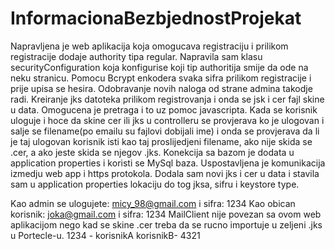 # InformacionaBezbjednostProjekat

Napravljena je web aplikacija koja omogucava registraciju i prilikom registracije dodaje authority tipa regular.
Napravila sam klasu securityConfiguration koja konfigurise koji tip authoritija smije da ode na neku stranicu.
Pomocu Bcrypt enkodera svaka sifra prilikom registracije i prije upisa se hesira.
Odobravanje novih naloga od strane admina takodje radi.
Kreiranje jks datoteka prilikom registrovanja i onda se jsk i cer fajl skine u data.
Omogucena je pretraga i to uz pomoc javascripta.
Kada se korisnik uloguje i hoce da skine cer ili jks u controlleru se provjerava ko je ulogovan i salje se filename(po emailu su fajlovi dobijali ime)
i onda se provjerava da li je taj ulogovan korisnik isti kao taj proslijedjeni filename, ako nije skida se .cer, a ako jeste skida se njegov .jks.
Konekcija sa bazom je dodata u application properties i koristi se MySql baza.
Uspostavljena je komunikacija izmedju web app i https protokola.
Dodala sam novi jks i cer u data i stavila sam u application properties lokaciju do tog jksa, sifru i keystore type.

Kao admin se ulogujete: micy_98@gmail.com i sifra: 1234
Kao obican korisnik: joka@gmail.com i sifra: 1234
MailClient nije povezan sa ovom web aplikacijom nego kad se skine .cer  treba da se rucno importuje u zeljeni .jks u Portecle-u.
1234 - korisnikA
korisnikB- 4321
